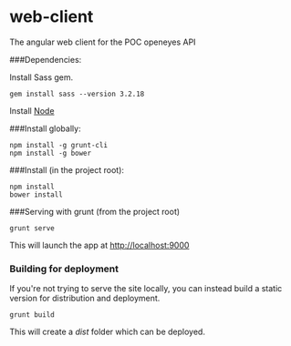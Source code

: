 web-client
===============

The angular web client for the POC openeyes API

###Dependencies:

Install Sass gem.

```
gem install sass --version 3.2.18
```

Install [Node](http://nodejs.org/download/)

###Install globally:

```
npm install -g grunt-cli
npm install -g bower
```

###Install (in the project root):

```
npm install
bower install
```

###Serving with grunt (from the project root)

```
grunt serve
```

This will launch the app at [http://localhost:9000](http://localhost:9000)

### Building for deployment

If you're not trying to serve the site locally, you can instead build a static version for distribution and deployment.

```
grunt build
```

This will create a *dist* folder which can be deployed.
